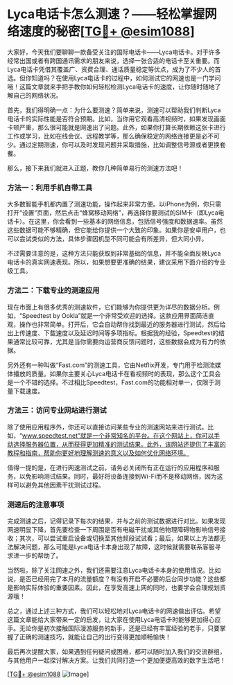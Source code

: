# Lyca电话卡怎么测速？——轻松掌握网络速度的秘密[[TG💪+ @esim1088](https://t.me/s/esim1088)]

大家好，今天我们要聊聊一款备受关注的国际电话卡——Lyca电话卡。对于许多经常出国或者有跨国通讯需求的朋友来说，选择一张合适的电话卡至关重要。而Lyca电话卡凭借其覆盖广、资费合理、通话质量稳定等优点，成为了不少人的首选。但你知道吗？在使用Lyca电话卡的过程中，如何测试它的网速也是一门学问哦！这篇文章就来手把手教你如何轻松检测Lyca电话卡的速度，让你随时随地了解自己的网络状况。

首先，我们得明确一点：为什么要测速？简单来说，测速可以帮助我们判断Lyca电话卡的实际性能是否符合预期。比如，当你用它观看高清视频时，如果发现画面卡顿严重，那么很可能就是网速出了问题。此外，如果你打算长期依赖这张卡进行工作或学习，比如在线会议、远程教学等，那么确保稳定的网络连接更是必不可少。通过定期测速，你可以及时发现问题并采取措施，比如调整信号源或者更换套餐。

那么，接下来我们就进入正题，教你几种简单易行的测速方法吧！

### 方法一：利用手机自带工具

大多数智能手机都内置了测速功能，操作起来非常方便。以iPhone为例，你只需打开“设置”页面，然后点击“蜂窝移动网络”，再选择你要测试的SIM卡（即Lyca电话卡）。在这里，你会看到一些基本的网络信息，包括信号强度和数据速率。虽然这些数据可能不够精确，但它能给你提供一个大致的印象。如果你是安卓用户，也可以尝试类似的方法，具体步骤因机型不同可能会有所差异，但大同小异。

不过需要注意的是，这种方法只能获取到非常基础的信息，并不能全面反映Lyca电话卡的真实网速表现。所以，如果想要更准确的结果，建议采用下面介绍的专业级工具。

### 方法二：下载专业的测速应用

现在市面上有很多优秀的测速软件，它们能够为你提供更为详尽的数据分析。例如，“Speedtest by Ookla”就是一个非常受欢迎的选择。这款应用界面简洁直观，操作也非常简单。打开后，它会自动帮你找到最近的服务器进行测试，然后给出上传速度、下载速度以及延迟时间等多项指标。根据我的经验，Speedtest的结果通常比较可靠，尤其是当你需要向运营商反馈问题时，这些数据会成为有力的依据。

另外还有一种叫做“Fast.com”的测速工具，它由Netflix开发，专门用于检测流媒体播放的质量。如果你主要关心Lyca电话卡在看视频时的表现，那么这个工具会是一个不错的选择。不过相比Speedtest，Fast.com的功能相对单一，仅限于测量下载速度。

### 方法三：访问专业网站进行测试

除了使用应用程序外，你还可以直接访问某些专业的测速网站来进行测试。比如，“www.speedtest.net”就是一个非常知名的平台。在这个网站上，你可以手动选择服务器位置，从而获得更加精准的测试结果。此外，该网站还提供了丰富的教程和指南，帮助你更好地理解测速的意义以及如何优化网络环境。

值得一提的是，在进行网速测试之前，请务必关闭所有正在运行的应用程序和服务，以免影响测试结果。同时，最好将设备连接到Wi-Fi而不是移动网络，因为这样可以避免其他因素干扰测试过程。

### 测速后的注意事项

完成测速之后，记得记录下每次的结果，并与之前的测试数据进行对比。如果发现网速明显下降，首先要检查一下周围是否有电磁干扰或其他物理障碍物影响信号接收；其次，可以尝试重启设备或切换至其他频段试试看；最后，如果以上方法都无法解决问题，那么可能是Lyca电话卡本身出现了故障，这时候就需要联系客服寻求进一步的帮助了。

当然啦，除了关注网速之外，我们还需要注意Lyca电话卡本身的使用情况。比如说，是否已经用完了本月的流量额度？有没有开启不必要的后台同步功能？这些都是影响实际体验的重要因素。因此，在享受高速上网的同时，也要学会合理规划资源哦！

总之，通过上述三种方式，我们可以轻松地对Lyca电话卡的网速做出评估。希望这篇文章能给大家带来一定的启发，让大家在使用Lyca电话卡时能够更加得心应手。无论你是初次接触国际漫游服务的新手，还是已经有丰富经验的老手，只要掌握了正确的测速技巧，就能让自己的出行变得更加顺畅愉快！

最后再次提醒大家，如果遇到任何疑问或困难，都可以随时加入我们的交流群组，与其他用户一起探讨解决方案。让我们共同打造一个更加便捷高效的数字生活吧！

[[TG💪+ @esim1088](https://t.me/s/esim1088) ![Image](https://i.postimg.cc/4NQfJmqS/Snipaste-2025-05-13-00-14-12.png)]